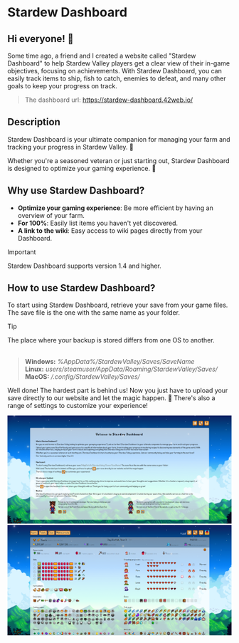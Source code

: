 # Stardew Dashboard

## Hi everyone! 👋

Some time ago, a friend and I created a website called "Stardew Dashboard" to help Stardew Valley players get a clear view of their in-game objectives, focusing on achievements. With Stardew Dashboard, you can easily track items to ship, fish to catch, enemies to defeat, and many other goals to keep your progress on track.
> The dashboard url: https://stardew-dashboard.42web.io/

## Description
Stardew Dashboard is your ultimate companion for managing your farm and tracking your progress in Stardew Valley. :deciduous_tree: 

Whether you're a seasoned veteran or just starting out, Stardew Dashboard is designed to optimize your gaming experience. :rocket:

## Why use Stardew Dashboard?
- **Optimize your gaming experience**: Be more efficient by having an overview of your farm.
- **For 100%**: Easily list items you haven't yet discovered.
- **A link to the wiki**: Easy access to wiki pages directly from your Dashboard.

> [!IMPORTANT]
> Stardew Dashboard supports version 1.4 and higher.

## How to use Stardew Dashboard?
To start using Stardew Dashboard, retrieve your save from your game files. <br> The save file is the one with the same name as your folder.

> [!TIP]
The place where your backup is stored differs from one OS to another.<br><br>
> **Windows:** *%AppData%/StardewValley/Saves/SaveName*<br>
> **Linux:** *users/steamuser/AppData/Roaming/StardewValley/Saves/*<br>
> **MacOS:** */.config/StardewValley/Saves/*


Well done! The hardest part is behind us! Now you just have to upload  your save directly to our website and let the magic happen. 🌠
There's also a range of settings  to customize your experience!

![Stardew dashboard](https://github.com/NicolasVero/readme-elements/blob/master/images/stardew_dashboard_landing.png)
![Stardew dashboard](https://github.com/NicolasVero/readme-elements/blob/master/images/stardew_dashboard_save_3.png)